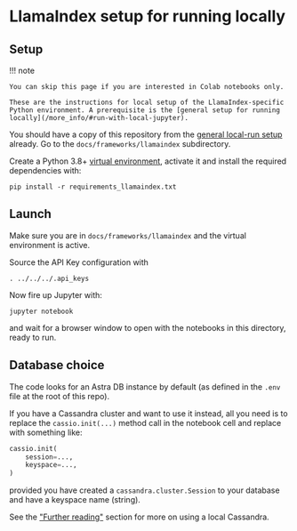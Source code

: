 # LlamaIndex setup for running locally

## Setup

!!! note

    You can skip this page if you are interested in Colab notebooks only.

    These are the instructions for local setup of the LlamaIndex-specific
    Python environment. A prerequisite is the [general setup for running locally](/more_info/#run-with-local-jupyter).

You should have a copy of this repository from the [general local-run setup](/more_info/#run-with-local-jupyter) already.
Go to the `docs/frameworks/llamaindex` subdirectory.

Create a Python 3.8+
[virtual environment](https://virtualenv.pypa.io/en/latest/user_guide.html),
activate it and install the required dependencies with:

```
pip install -r requirements_llamaindex.txt
```

## Launch

Make sure you are in `docs/frameworks/llamaindex` and the virtual environment is active.

Source the API Key configuration with

```
. ../../../.api_keys
```

Now fire up Jupyter with:

```
jupyter notebook
```

and wait for a browser window to open with the notebooks in this directory,
ready to run.

## Database choice

The code looks for an Astra DB instance by default (as defined in
the `.env` file at the root of this repo).

If you have a Cassandra cluster
and want to use it instead, all you need is to replace the `cassio.init(...)`
method call in the notebook cell and replace with something like:

```python
cassio.init(
    session=...,
    keyspace=...,
)
```

provided you have created a `cassandra.cluster.Session` to your database
and have a keyspace name (string).

See the
["Further reading"](/more_info/#use-the-local-cassandra-in-the-code)
section for more on using a local Cassandra.
